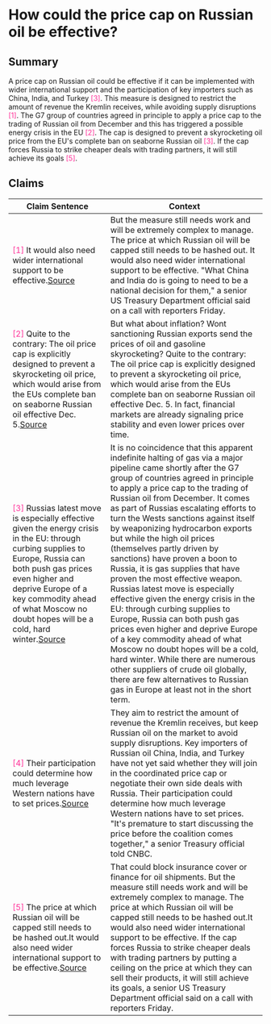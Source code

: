 # How could the price cap on Russian oil be effective?

## Summary
A price cap on Russian oil could be effective if it can be implemented with wider international support and the participation of key importers such as China, India, and Turkey <font color=#FF3399>[3]</font>. This measure is designed to restrict the amount of revenue the Kremlin receives, while avoiding supply disruptions <font color=#FF3399>[1]</font>. The G7 group of countries agreed in principle to apply a price cap to the trading of Russian oil from December and this has triggered a possible energy crisis in the EU <font color=#FF3399>[2]</font>. The cap is designed to prevent a skyrocketing oil price from the EU's complete ban on seaborne Russian oil <font color=#FF3399>[3]</font>. If the cap forces Russia to strike cheaper deals with trading partners, it will still achieve its goals <font color=#FF3399>[5]</font>.

## Claims
| Claim Sentence | Context |
|---|---|
|<font color=#FF3399>[1]</font> It would also need wider international support to be effective.<a href="https://www.cnn.com/2022/09/02/business/russia-oil-price-cap-g7-intl-hnk/index.html" target="_blank">Source</a>| But the measure still needs work and will be extremely complex to manage. The price at which Russian oil will be capped still needs to be hashed out. It would also need wider international support to be effective. "What China and India do is going to need to be a national decision for them," a senior US Treasury Department official said on a call with reporters Friday.|
|<font color=#FF3399>[2]</font> Quite to the contrary: The oil price cap is explicitly designed to prevent a skyrocketing oil price, which would arise from the EUs complete ban on seaborne Russian oil effective Dec. 5.<a href="https://foreignpolicy.com/2022/09/06/russia-oil-price-cap-putin-war-sanctions-energy-g7-europe-crisis/" target="_blank">Source</a>| But what about inflation? Wont sanctioning Russian exports send the prices of oil and gasoline skyrocketing? Quite to the contrary: The oil price cap is explicitly designed to prevent a skyrocketing oil price, which would arise from the EUs complete ban on seaborne Russian oil effective Dec. 5. In fact, financial markets are already signaling price stability and even lower prices over time.|
|<font color=#FF3399>[3]</font> Russias latest move is especially effective given the energy crisis in the EU: through curbing supplies to Europe, Russia can both push gas prices even higher and deprive Europe of a key commodity ahead of what Moscow no doubt hopes will be a cold, hard winter.<a href="https://www.geopoliticalmonitor.com/the-energy-war-in-europe-gas-and-the-russian-oil-price-cap/" target="_blank">Source</a>| It is no coincidence that this apparent indefinite halting of gas via a major pipeline came shortly after the G7 group of countries agreed in principle to apply a price cap to the trading of Russian oil from December. It comes as part of Russias escalating efforts to turn the Wests sanctions against itself by weaponizing hydrocarbon exports but while the high oil prices (themselves partly driven by sanctions) have proven a boon to Russia, it is gas supplies that have proven the most effective weapon. Russias latest move is especially effective given the energy crisis in the EU: through curbing supplies to Europe, Russia can both push gas prices even higher and deprive Europe of a key commodity ahead of what Moscow no doubt hopes will be a cold, hard winter. While there are numerous other suppliers of crude oil globally, there are few alternatives to Russian gas in Europe at least not in the short term.|
|<font color=#FF3399>[4]</font> Their participation could determine how much leverage Western nations have to set prices.<a href="https://www.cnbc.com/2022/09/09/russian-oil-price-cap-g-7-tries-to-recruit-countries.html" target="_blank">Source</a>| They aim to restrict the amount of revenue the Kremlin receives, but keep Russian oil on the market to avoid supply disruptions. Key importers of Russian oil China, India, and Turkey have not yet said whether they will join in the coordinated price cap or negotiate their own side deals with Russia. Their participation could determine how much leverage Western nations have to set prices. "It's premature to start discussing the price before the coalition comes together," a senior Treasury official told CNBC.|
|<font color=#FF3399>[5]</font> The price at which Russian oil will be capped still needs to be hashed out.It would also need wider international support to be effective.<a href="https://www.cnn.com/europe/live-news/russia-ukraine-war-news-09-05-22/h_792e0a8e2f9d5ab91d578008d6355694" target="_blank">Source</a>| That could block insurance cover or finance for oil shipments. But the measure still needs work and will be extremely complex to manage. The price at which Russian oil will be capped still needs to be hashed out.It would also need wider international support to be effective. If the cap forces Russia to strike cheaper deals with trading partners by putting a ceiling on the price at which they can sell their products, it will still achieve its goals, a senior US Treasury Department official said on a call with reporters Friday.|
